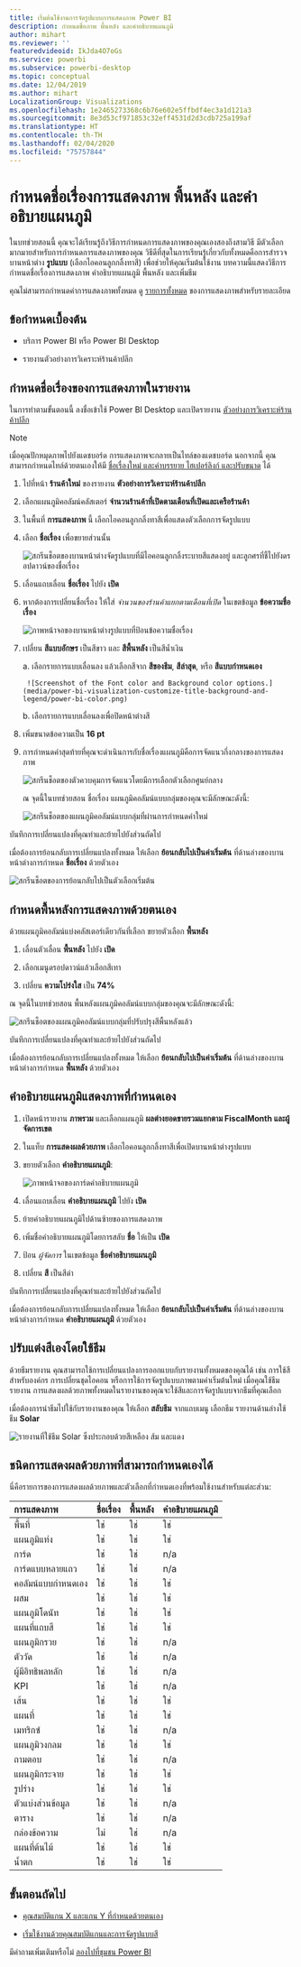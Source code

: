```yaml
---
title: เริ่มต้นใช้งานการจัดรูปแบบการแสดงภาพ Power BI
description: กำหนดชื่อภาพ พื้นหลัง และคำอธิบายแผนภูมิ
author: mihart
ms.reviewer: ''
featuredvideoid: IkJda4O7oGs
ms.service: powerbi
ms.subservice: powerbi-desktop
ms.topic: conceptual
ms.date: 12/04/2019
ms.author: mihart
LocalizationGroup: Visualizations
ms.openlocfilehash: 1e2465273368c6b76e602e5ffbdf4ec3a1d121a3
ms.sourcegitcommit: 8e3d53cf971853c32eff4531d2d3cdb725a199af
ms.translationtype: HT
ms.contentlocale: th-TH
ms.lasthandoff: 02/04/2020
ms.locfileid: "75757844"
---
```

# <a name="customize-visualization-titles-backgrounds-and-legends"></a>กำหนดชื่อเรื่องการแสดงภาพ พื้นหลัง และคำอธิบายแผนภูมิ

ในบทช่วยสอนนี้ คุณจะได้เรียนรู้ถึงวิธีการกำหนดการแสดงภาพของคุณเองสองถึงสามวิธี มีตัวเลือกมากมายสำหรับการกำหนดการแสดงภาพของคุณ วิธีดีที่สุดในการเรียนรู้เกี่ยวกับทั้งหมดคือการสำรวจบานหน้าต่าง **รูปแบบ** (เลือกไอคอนลูกกลิ้งทาสี) เพื่อช่วยให้คุณเริ่มต้นใช้งาน บทความนี้แสดงวิธีการกำหนดชื่อเรื่องการแสดงภาพ คำอธิบายแผนภูมิ พื้นหลัง และเพิ่มธีม

คุณไม่สามารถกำหนดค่าการแสดงภาพทั้งหมด ดู [รายการทั้งหมด](#visualization-types-that-you-can-customize) ของการแสดงภาพสำหรับรายละเอียด


## <a name="prerequisites"></a>ข้อกำหนดเบื้องต้น

- บริการ Power BI หรือ Power BI Desktop

- รายงานตัวอย่างการวิเคราะห์ร้านค้าปลีก

## <a name="customize-visualization-titles-in-reports"></a>กำหนดชื่อเรื่องของการแสดงภาพในรายงาน

ในการทำตามขั้นตอนนี้ ลงชื่อเข้าใช้ Power BI Desktop และเปิดรายงาน [ตัวอย่างการวิเคราะห์ร้านค้าปลีก](../sample-datasets.md)

> [!NOTE]
> เมื่อคุณปักหมุดภาพไปยังแดชบอร์ด การแสดงภาพจะกลายเป็นไทล์ของแดชบอร์ด นอกจากนี้ คุณสามารถกำหนดไทล์ด้วยตนเองให้มี [ชื่อเรื่องใหม่ และคำบรรยาย ไฮเปอร์ลิงก์ และปรับขนาด](../service-dashboard-edit-tile.md) ได้

1. ไปที่หน้า **ร้านค้าใหม่** ของรายงาน **ตัวอย่างการวิเคราะห์ร้านค้าปลีก**

1. เลือกแผนภูมิคอลัมน์คลัสเตอร์ **จำนวนร้านค้าที่เปิดตามเดือนที่เปิดและเครือร้านค้า**

1. ในพื้นที่ **การแสดงภาพ** นี้ เลือกไอคอนลูกกลิ้งทาสีเพื่อแสดงตัวเลือกการจัดรูปแบบ

1. เลือก **ชื่อเรื่อง** เพื่อขยายส่วนนั้น

   ![สกรีนช็อตของบานหน้าต่างจัดรูปแบบที่มีไอคอนลูกกลิ้งระบายสีแสดงอยู่ และลูกศรที่ชี้ไปยังดรอปดาวน์ของชื่อเรื่อง](media/power-bi-visualization-customize-title-background-and-legend/power-bi-format-menu.png)

1. เลื่อนแถบเลื่อน **ชื่อเรื่อง** ไปยัง **เปิด**

1. หากต้องการเปลี่ยนชื่อเรื่อง ให้ใส่ *จำนวนของร้านค้าแยกตามเดือนที่เปิด* ในเขตข้อมูล **ข้อความชื่อเรื่อง**

    ![ภาพหน้าจอของบานหน้าต่างรูปแบบที่ป้อนข้อความชื่อเรื่อง](media/power-bi-visualization-customize-title-background-and-legend/power-bi-title.png)

1. เปลี่ยน **สีแบบอักษร** เป็นสีขาว และ **สีพื้นหลัง** เป็นสีน้ำเงิน    

    a. เลือกรายการแบบเลื่อนลง แล้วเลือกสีจาก **สีของธีม**, **สีล่าสุด**, หรือ **สีแบบกำหนดเอง**

        ![Screenshot of the Font color and Background color options.](media/power-bi-visualization-customize-title-background-and-legend/power-bi-color.png)

    b. เลือกรายการแบบเลื่อนลงเพื่อปิดหน้าต่างสี


1. เพิ่มขนาดข้อความเป็น **16 pt**

1. การกำหนดค่าสุดท้ายที่คุณจะดำเนินการกับชื่อเรื่องแผนภูมิคือการจัดแนวกึ่งกลางของการแสดงภาพ

    ![สกรีนช็อตของตัวควบคุมการจัดแนวโดยมีการเลือกตัวเลือกศูนย์กลาง](media/power-bi-visualization-customize-title-background-and-legend/power-bi-align.png)

    ณ จุดนี้ในบทช่วยสอน ชื่อเรื่อง แผนภูมิคอลัมน์แบบกลุ่มของคุณจะมีลักษณะดังนี้:

    ![สกรีนช็อตของแผนภูมิคอลัมน์แบบกลุ่มที่ผ่านการกำหนดค่าใหม่](media/power-bi-visualization-customize-title-background-and-legend/power-bi-table.png)

บันทึกการเปลี่ยนแปลงที่คุณทำและย้ายไปยังส่วนถัดไป

เมื่อต้องการย้อนกลับการเปลี่ยนแปลงทั้งหมด ให้เลือก **ย้อนกลับไปเป็นค่าเริ่มต้น** ที่ด้านล่างของบานหน้าต่างการกำหนด **ชื่อเรื่อง** ด้วยตัวเอง

![สกรีนช็อตของการย้อนกลับไปเป็นตัวเลือกเริ่มต้น](media/power-bi-visualization-customize-title-background-and-legend/power-bi-revert.png)

## <a name="customize-visualization-backgrounds"></a>กำหนดพื้นหลังการแสดงภาพด้วยตนเอง

ด้วยแผนภูมิคอลัมน์แบ่งคลัสเตอร์เดียวกันที่เลือก ขยายตัวเลือก **พื้นหลัง**

1. เลื่อนตัวเลื่อน **พื้นหลัง** ไปยัง **เปิด**

1. เลือกเมนูดรอปดาวน์แล้วเลือกสีเทา

1. เปลี่ยน **ความโปร่งใส** เป็น **74%**

ณ จุดนี้ในบทช่วยสอน พื้นหลังแผนภูมิคอลัมน์แบบกลุ่มของคุณจะมีลักษณะดังนี้:

![สกรีนช็อตของแผนภูมิคอลัมน์แบบกลุ่มที่ปรับปรุงสีพื้นหลังแล้ว](media/power-bi-visualization-customize-title-background-and-legend/power-bi-background.png)

บันทึกการเปลี่ยนแปลงที่คุณทำและย้ายไปยังส่วนถัดไป

เมื่อต้องการย้อนกลับการเปลี่ยนแปลงทั้งหมด ให้เลือก **ย้อนกลับไปเป็นค่าเริ่มต้น** ที่ด้านล่างของบานหน้าต่างการกำหนด **พื้นหลัง** ด้วยตัวเอง

## <a name="customize-visualization-legends"></a>คำอธิบายแผนภูมิแสดงภาพที่กำหนดเอง

1. เปิดหน้ารายงาน **ภาพรวม** และเลือกแผนภูมิ **ผลต่างยอดขายรวมแยกตาม FiscalMonth และผู้จัดการเขต**

1. ในแท็บ **การแสดงผลด้วยภาพ** เลือกไอคอนลูกกลิ้งทาสีเพื่อเปิดบานหน้าต่างรูปแบบ

1. ขยายตัวเลือก **คำอธิบายแผนภูมิ**:

    ![ภาพหน้าจอของการ์ดคำอธิบายแผนภูมิ](media/power-bi-visualization-customize-title-background-and-legend/power-bi-legends.png)

1. เลื่อนแถบเลื่อน **คำอธิบายแผนภูมิ** ไปยัง **เปิด**

1. ย้ายคำอธิบายแผนภูมิไปด้านซ้ายของการแสดงภาพ

1. เพิ่มชื่อคำอธิบายแผนภูมิโดยการสลับ **ชื่อ** ให้เป็น **เปิด**

1. ป้อน *ผู้จัดการ* ในเขตข้อมูล **ชื่อคำอธิบายแผนภูมิ**

1. เปลี่ยน **สี** เป็นสีดำ

บันทึกการเปลี่ยนแปลงที่คุณทำและย้ายไปยังส่วนถัดไป

เมื่อต้องการย้อนกลับการเปลี่ยนแปลงทั้งหมด ให้เลือก **ย้อนกลับไปเป็นค่าเริ่มต้น** ที่ด้านล่างของบานหน้าต่างการกำหนด **คำอธิบายแผนภูมิ** ด้วยตัวเอง

## <a name="customize-colors-using-a-theme"></a>ปรับแต่งสีเองโดยใช้ธีม

ด้วยธีมรายงาน คุณสามารถใช้การเปลี่ยนแปลงการออกแบบกับรายงานทั้งหมดของคุณได้ เช่น การใช้สีสำหรับองค์กร การเปลี่ยนชุดไอคอน หรือการใช้การจัดรูปแบบภาพตามค่าเริ่มต้นใหม่ เมื่อคุณใช้ธีมรายงาน การแสดงผลด้วยภาพทั้งหมดในรายงานของคุณจะใช้สีและการจัดรูปแบบจากธีมที่คุณเลือก

เมื่อต้องการนำธีมไปใช้กับรายงานของคุณ ให้เลือก **สลับธีม** จากแถบเมนู เลือกธีม  รายงานด้านล่างใช้ธีม **Solar**

 
![รายงานที่ใช้ธีม Solar ซึ่งประกอบด้วยสีเหลือง ส้ม และแดง](media/power-bi-visualization-customize-title-background-and-legend/power-bi-theme.png)

## <a name="visualization-types-that-you-can-customize"></a>ชนิดการแสดงผลด้วยภาพที่สามารถกำหนดเองได้

นี่คือรายการของการแสดงผลด้วยภาพและตัวเลือกที่กำหนดเองที่พร้อมใช้งานสำหรับแต่ละส่วน:

| การแสดงภาพ | ชื่อเรื่อง | พื้นหลัง | คำอธิบายแผนภูมิ |
|:--- |:--- |:--- |:--- |
| พื้นที่ | ใช่ | ใช่ |ใช่ |
| แผนภูมิแท่ง | ใช่ | ใช่ |ใช่ |
| การ์ด | ใช่ | ใช่ |n/a |
| การ์ดแบบหลายแถว | ใช่ | ใช่ | n/a |
| คอลัมน์แบบกำหนดเอง | ใช่ | ใช่ | ใช่ |
| ผสม | ใช่ | ใช่ | ใช่ |
| แผนภูมิโดนัท | ใช่ | ใช่ | ใช่ |
| แผนที่แถบสี | ใช่ | ใช่ | ใช่ |
| แผนภูมิกรวย | ใช่ | ใช่ | n/a |
| ตัววัด | ใช่ | ใช่ | n/a |
| ผู้มีอิทธิพลหลัก | ใช่ | ใช่ | n/a |
| KPI | ใช่ | ใช่ | n/a |
| เส้น | ใช่ | ใช่ | ใช่ |
| แผนที่ | ใช่ | ใช่ | ใช่ |
| เมทริกซ์ | ใช่ | ใช่ | n/a |
| แผนภูมิวงกลม | ใช่ | ใช่ | ใช่ |
| ถามตอบ | ใช่ | ใช่ | n/a |
| แผนภูมิกระจาย | ใช่ | ใช่ | ใช่ |
| รูปร่าง | ใช่ | ใช่ | ใช่ |
| ตัวแบ่งส่วนข้อมูล | ใช่ | ใช่ | n/a |
| ตาราง | ใช่ | ใช่ | n/a |
| กล่องข้อความ | ไม่ | ใช่ | n/a |
| แผนที่ต้นไม้ | ใช่ | ใช่ | ใช่ |
| น้ำตก | ใช่ | ใช่ | ใช่ |

## <a name="next-steps"></a>ขั้นตอนถัดไป

- [คุณสมบัติแกน X และแกน Y ที่กำหนดด้วยตนเอง](power-bi-visualization-customize-x-axis-and-y-axis.md)

- [เริ่มใช้งานด้วยคุณสมบัติแกนและการจัดรูปแบบสี](service-getting-started-with-color-formatting-and-axis-properties.md)

มีคำถามเพิ่มเติมหรือไม่ [ลองไปที่ชุมชน Power BI](https://community.powerbi.com/)
